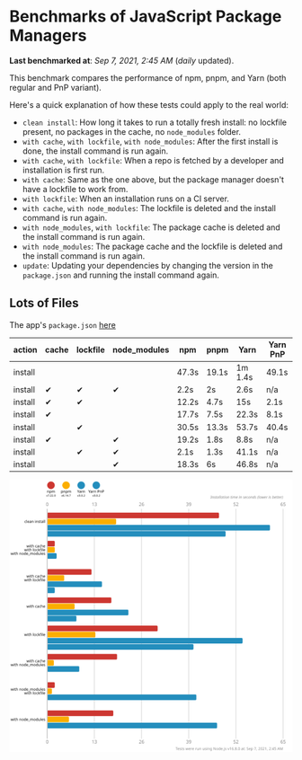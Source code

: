 # Benchmarks of JavaScript Package Managers

**Last benchmarked at**: _Sep 7, 2021, 2:45 AM_ (_daily_ updated).

This benchmark compares the performance of npm, pnpm, and Yarn (both regular and PnP variant).

Here's a quick explanation of how these tests could apply to the real world:

- `clean install`: How long it takes to run a totally fresh install: no lockfile present, no packages in the cache, no `node_modules` folder.
- `with cache`, `with lockfile`, `with node_modules`: After the first install is done, the install command is run again.
- `with cache`, `with lockfile`: When a repo is fetched by a developer and installation is first run.
- `with cache`: Same as the one above, but the package manager doesn't have a lockfile to work from.
- `with lockfile`: When an installation runs on a CI server.
- `with cache`, `with node_modules`: The lockfile is deleted and the install command is run again.
- `with node_modules`, `with lockfile`: The package cache is deleted and the install command is run again.
- `with node_modules`: The package cache and the lockfile is deleted and the install command is run again.
- `update`: Updating your dependencies by changing the version in the `package.json` and running the install command again.

## Lots of Files

The app's `package.json` [here](https://github.com/pnpm/pnpm.github.io/blob/main/benchmarks/fixtures/alotta-files/package.json)

| action  | cache | lockfile | node_modules| npm | pnpm | Yarn | Yarn PnP |
| ---     | ---   | ---      | ---         | --- | ---  | ---  | ---      |
| install |       |          |             | 47.3s | 19.1s | 1m 1.4s | 49.1s |
| install | ✔     | ✔        | ✔           | 2.2s | 2s | 2.6s | n/a |
| install | ✔     | ✔        |             | 12.2s | 4.7s | 15s | 2.1s |
| install | ✔     |          |             | 17.7s | 7.5s | 22.3s | 8.1s |
| install |       | ✔        |             | 30.5s | 13.3s | 53.7s | 40.4s |
| install | ✔     |          | ✔           | 19.2s | 1.8s | 8.8s | n/a |
| install |       | ✔        | ✔           | 2.1s | 1.3s | 41.1s | n/a |
| install |       |          | ✔           | 18.3s | 6s | 46.8s | n/a |

![Graph of the alotta-files results](../../static/img/benchmarks/alotta-files.svg)